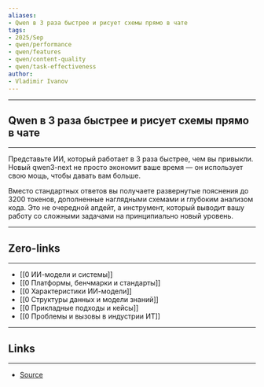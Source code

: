 ```yaml
---
aliases: 
- Qwen в 3 раза быстрее и рисует схемы прямо в чате
tags:
- 2025/Sep
- qwen/performance
- qwen/features
- qwen/content-quality
- qwen/task-effectiveness
author:
- Vladimir Ivanov
---
```

-----
##  Qwen в 3 раза быстрее и рисует схемы прямо в чате
-----
Представьте ИИ, который работает в 3 раза быстрее, чем вы привыкли. Новый qwen3-next не просто экономит ваше время — он использует свою мощь, чтобы давать вам больше. 

Вместо стандартных ответов вы получаете развернутые пояснения до 3200 токенов, дополненные наглядными схемами и глубоким анализом кода. Это не очередной апдейт, а инструмент, который выводит вашу работу со сложными задачами на принципиально новый уровень.

---
## Zero-links
---
- [[0 ИИ-модели и системы]]
- [[0 Платформы, бенчмарки и стандарты]]
- [[0 Характеристики ИИ-модели]]
- [[0 Структуры данных и модели знаний]]
- [[0 Прикладные подходы и кейсы]]
- [[0 Проблемы и вызовы в индустрии ИТ]]

---
## Links
---
- [Source](https://t.me/turboproject/2102)